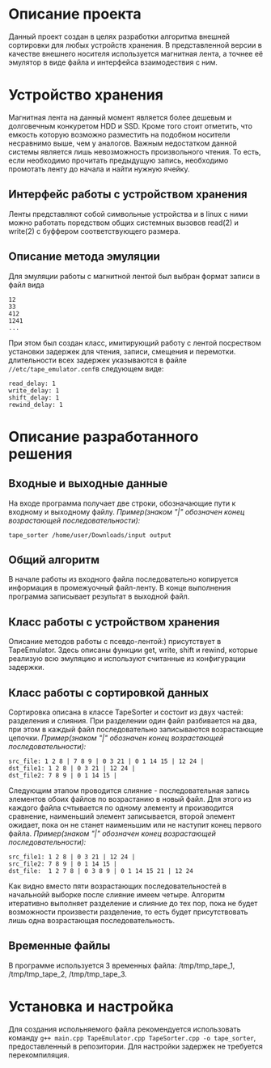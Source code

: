 # Описание проекта
Данный проект создан в целях разработки алгоритма внешней сортировки для любых устройств хранения. В представленной версии в качестве внешнего носителя используется магнитная лента, а точнее её эмулятор в виде файла и интерфейса взаимодествия с ним.

# Устройство хранения
Магнитная лента на данный момент является более дешевым и долговечным конкуретом HDD и SSD. Кроме того стоит отметить, что емкость которую возможно разместить на подобном носители несравнимо выше, чем у аналогов. Важным недостатком данной системы является лишь невозможность произвольного чтения. То есть, если необходимо прочитать предыдущую запись, необходимо промотать ленту до начала и найти нужную ячейку.

## Интерфейс работы с устройством хранения
Ленты представляют собой символьные устройства и в linux с ними можно работать поредством общих системных вызовов read(2) и write(2) с буффером соответствующего размера. 

## Описание метода эмуляции
Для эмуляции работы с магнитной лентой был выбран формат записи в файл вида
```
12
33
412
1241
...
```
При этом был создан класс, имитирующий работу с лентой посреством установки задержек для чтения, записи, смещения и перемотки. длительности всех задержек указываются в файле ``//etc/tape_emulator.conf``в следующем виде:
```
read_delay: 1
write_delay: 1
shift_delay: 1
rewind_delay: 1
```
# Описание разработанного решения

## Входные и выходные данные
На входе программа получает две строки, обозначающие пути к входному и выходному файлу. 
_Пример(знаком "|" обозначен конец возрастающей последовательности):_
```
tape_sorter /home/user/Downloads/input output
```
## Общий алгоритм
В начале работы из входного файла последовательно копируется информация в промежуочный файл-ленту. В конце выполнения программа записывает результат в выходной файл.
## Класс работы с устройством хранения
Описание методов работы с псевдо-лентой:) присутствует в TapeEmulator. Здесь описаны функции get, write, shift и rewind, которые реализую всю эмуляцию и используют считанные из конфигурации задержки.
## Класс работы с сортировкой данных
Сортировка описана в классе TapeSorter и состоит из двух частей: разделения и слияния. 
При разделении один файл разбивается на два, при этом в каждый файл последовательно записываются возрастающие цепочки.
_Пример(знаком "|" обозначен конец возрастающей последовательности):_
```
src_file: 1 2 8 | 7 8 9 | 0 3 21 | 0 1 14 15 | 12 24 |
dst_file1: 1 2 8 | 0 3 21 | 12 24 |
dst_file2: 7 8 9 | 0 1 14 15 |
```
Следующим этапом проводится слияние - последовательная запись элементов обоих файлов по возрастанию в новый файл. Для этого из каждого файла счтывается по одному элементу и производится сравнение, наименьший элемент записывается, второй элемент ожидает, пока он не станет наименьшим или не наступит конец первого файла.
_Пример(знаком "|" обозначен конец возрастающей последовательности):_
```
src_file1: 1 2 8 | 0 3 21 | 12 24 |
src_file2: 7 8 9 | 0 1 14 15 |
dst_file:  1 2 7 8 | 0 3 8 9 | 0 1 14 15 21 | 12 24
```
Как видно вместо пяти возрастающих последовательностей в начальнойй выборке после слияние имеем четыре. Алгоритм итеративно выполняет разделение и слияние до тех пор, пока не будет возможности произвести разделение, то есть будет присутствовать лишь одна возрастающая последовательность.
## Временные файлы
В программе используется 3 временных файла: /tmp/tmp_tape_1, /tmp/tmp_tape_2, /tmp/tmp_tape_3.

# Установка и настройка
Для создания испольняемого файла рекомендуется использовать команду ```g++ main.cpp TapeEmulator.cpp TapeSorter.cpp -o tape_sorter```, предоставленный в репозитории.
Для настройки задержек не требуется перекомпиляция.